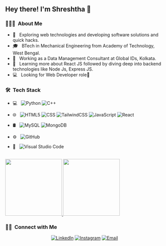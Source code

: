 <h2> Hey there! I'm Shreshtha 🤩</h2>

<h3> 👨🏻‍💻 &nbsp;About Me </h3>

- 🤔 &nbsp; Exploring web technologies and developing software solutions and quick hacks.
- 🎓 &nbsp; BTech in Mechanical Engineering from Academy of Technology, West Bengal.
- 💼 &nbsp; Working as a Data Management Consultant at Global IDs, Kolkata.
- 🌱 &nbsp; Learning more about React JS followed by diving deep into backend technologies like Node Js, Express JS.
- 💻 &nbsp; Looking for Web Developer role🔎

<h3> 🛠 &nbsp;Tech Stack</h3>

- 💻 &nbsp;
  ![Python](https://img.shields.io/badge/-Python-333333?style=flat&logo=python)
  ![C++](https://img.shields.io/badge/-C++-333333?style=flat&logo=C%2B%2B&logoColor=00599C)
  
- 🌐 &nbsp;
  ![HTML5](https://img.shields.io/badge/-HTML5-333333?style=flat&logo=HTML5)
  ![CSS](https://img.shields.io/badge/-CSS-333333?style=flat&logo=CSS3&logoColor=1572B6)
  ![TailwindCSS](https://img.shields.io/badge/-TailwindCSS-333333?style=flat&logo=TailwindCSS3&logoColor=1572B6)
  ![JavaScript](https://img.shields.io/badge/-JavaScript-333333?style=flat&logo=javascript)
  ![React](https://img.shields.io/badge/-React-333333?style=flat&logo=react)
  
- 🛢 &nbsp;
  ![MySQL](https://img.shields.io/badge/-MySQL-333333?style=flat&logo=mysql)
  ![MongoDB](https://img.shields.io/badge/-MongoDB-333333?style=flat&logo=mongodb)
  
- ⚙️ &nbsp;
  ![GitHub](https://img.shields.io/badge/-GitHub-333333?style=flat&logo=github)
- 🔧 &nbsp;
  ![Visual Studio Code](https://img.shields.io/badge/-Visual%20Studio%20Code-333333?style=flat&logo=visual-studio-code&logoColor=007ACC)

<br/>

<a href="https://github.com/Shreshtha1999">
  <img height="180em" src="https://github-readme-stats.vercel.app/api?username=Shreshtha1999&theme=buefy&show_icons=true" />
  <img height="180em" src="https://github-readme-stats.vercel.app/api/top-langs/?username=Shreshtha1999&theme=buefy&layout=compact" />
</a>

<br/>

<h3> 🤝🏻 &nbsp;Connect with Me </h3>

<p align="center">
<a href="https://www.linkedin.com/in/shreshtha1999/"><img alt="LinkedIn" src="https://img.shields.io/badge/LinkedIn-Shreshtha%20Nag-blue?style=flat-square&logo=linkedin"></a>
<a href="https://instagram.com/___guddi99___"><img alt="Instagram" src="https://img.shields.io/badge/Instagram-ShreshthaNag__-blue?style=flat-square&logo=instagram"></a>
<a href="mailto:shreshthanag999@gmail.com"><img alt="Email" src="https://img.shields.io/badge/Email-shreshthanag999@gmail.com-blue?style=flat-square&logo=gmail"></a>
</p>

